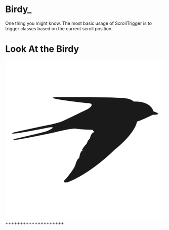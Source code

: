 # Birdy_
One thing you might know. The most basic usage of ScrollTrigger is to trigger classes based on the current scroll position. 

# Look At the Birdy

![alt text](https://github.com/AhsanParadise/Birdy_/blob/master/img/birdy.png?raw=true)
++++++++++++++++++++

